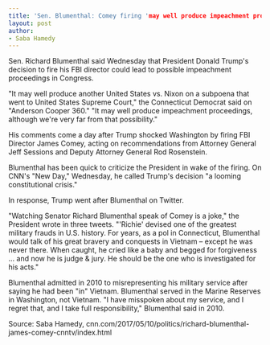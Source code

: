 ```yaml
---
title: 'Sen. Blumenthal: Comey firing 'may well produce impeachment proceedings''
layout: post
author:
- Saba Hamedy
---
```


Sen. Richard Blumenthal said Wednesday that President Donald Trump's decision to fire his FBI director could lead to possible impeachment proceedings in Congress.

"It may well produce another United States vs. Nixon on a subpoena that went to United States Supreme Court," the Connecticut Democrat said on "Anderson Cooper 360." "It may well produce impeachment proceedings, although we're very far from that possibility."

His comments come a day after Trump shocked Washington by firing FBI Director James Comey, acting on recommendations from Attorney General Jeff Sessions and Deputy Attorney General Rod Rosenstein.

Blumenthal has been quick to criticize the President in wake of the firing. On CNN's "New Day," Wednesday, he called Trump's decision "a looming constitutional crisis."

In response, Trump went after Blumenthal on Twitter.

"Watching Senator Richard Blumenthal speak of Comey is a joke," the President wrote in three tweets. "'Richie' devised one of the greatest military frauds in U.S. history. For years, as a pol in Connecticut, Blumenthal would talk of his great bravery and conquests in Vietnam – except he was never there. When caught, he cried like a baby and begged for forgiveness … and now he is judge &amp; jury. He should be the one who is investigated for his acts."

Blumenthal admitted in 2010 to misrepresenting his military service after saying he had been "in" Vietnam. Blumenthal served in the Marine Reserves in Washington, not Vietnam. "I have misspoken about my service, and I regret that, and I take full responsibility," Blumenthal said in 2010.

Source: Saba Hamedy, cnn.com/2017/05/10/politics/richard-blumenthal-james-comey-cnntv/index.html

